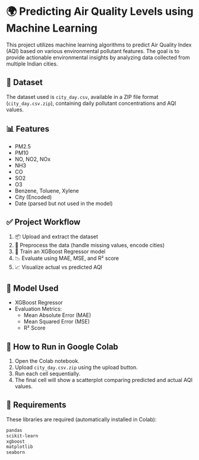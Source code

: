 # 🌍 Predicting Air Quality Levels using Machine Learning

This project utilizes machine learning algorithms to predict Air Quality Index (AQI) based on various environmental pollutant features. The goal is to provide actionable environmental insights by analyzing data collected from multiple Indian cities.

## 📁 Dataset

The dataset used is `city_day.csv`, available in a ZIP file format (`city_day.csv.zip`), containing daily pollutant concentrations and AQI values.

## 📊 Features

- PM2.5
- PM10
- NO, NO2, NOx
- NH3
- CO
- SO2
- O3
- Benzene, Toluene, Xylene
- City (Encoded)
- Date (parsed but not used in the model)

## ✅ Project Workflow

1. 📦 Upload and extract the dataset
2. 🧹 Preprocess the data (handle missing values, encode cities)
3. 🧠 Train an XGBoost Regressor model
4. 📉 Evaluate using MAE, MSE, and R² score
5. 📈 Visualize actual vs predicted AQI

## 🔧 Model Used

- XGBoost Regressor
- Evaluation Metrics:
  - Mean Absolute Error (MAE)
  - Mean Squared Error (MSE)
  - R² Score

## 📌 How to Run in Google Colab

1. Open the Colab notebook.
2. Upload `city_day.csv.zip` using the upload button.
3. Run each cell sequentially.
4. The final cell will show a scatterplot comparing predicted and actual AQI values.

## 📎 Requirements

These libraries are required (automatically installed in Colab):

```bash
pandas
scikit-learn
xgboost
matplotlib
seaborn
